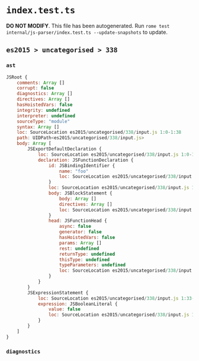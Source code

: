 # `index.test.ts`

**DO NOT MODIFY**. This file has been autogenerated. Run `rome test internal/js-parser/index.test.ts --update-snapshots` to update.

## `es2015 > uncategorised > 338`

### `ast`

```javascript
JSRoot {
	comments: Array []
	corrupt: false
	diagnostics: Array []
	directives: Array []
	hasHoistedVars: false
	integrity: undefined
	interpreter: undefined
	sourceType: "module"
	syntax: Array []
	loc: SourceLocation es2015/uncategorised/338/input.js 1:0-1:38
	path: UIDPath<es2015/uncategorised/338/input.js>
	body: Array [
		JSExportDefaultDeclaration {
			loc: SourceLocation es2015/uncategorised/338/input.js 1:0-1:32
			declaration: JSFunctionDeclaration {
				id: JSBindingIdentifier {
					name: "foo"
					loc: SourceLocation es2015/uncategorised/338/input.js 1:24-1:27 (foo)
				}
				loc: SourceLocation es2015/uncategorised/338/input.js 1:15-1:32
				body: JSBlockStatement {
					body: Array []
					directives: Array []
					loc: SourceLocation es2015/uncategorised/338/input.js 1:30-1:32
				}
				head: JSFunctionHead {
					async: false
					generator: false
					hasHoistedVars: false
					params: Array []
					rest: undefined
					returnType: undefined
					thisType: undefined
					typeParameters: undefined
					loc: SourceLocation es2015/uncategorised/338/input.js 1:27-1:29
				}
			}
		}
		JSExpressionStatement {
			loc: SourceLocation es2015/uncategorised/338/input.js 1:33-1:38
			expression: JSBooleanLiteral {
				value: false
				loc: SourceLocation es2015/uncategorised/338/input.js 1:33-1:38
			}
		}
	]
}
```

### `diagnostics`

```

```

